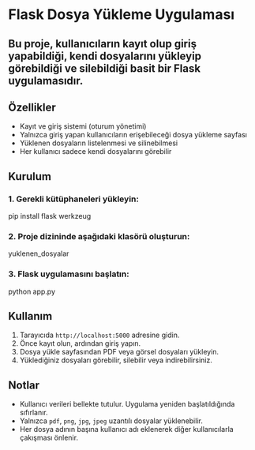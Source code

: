 
# Flask Dosya Yükleme Uygulaması

## Bu proje, kullanıcıların kayıt olup giriş yapabildiği, kendi dosyalarını yükleyip görebildiği ve silebildiği basit bir Flask uygulamasıdır.

## Özellikler

- Kayıt ve giriş sistemi (oturum yönetimi)
- Yalnızca giriş yapan kullanıcıların erişebileceği dosya yükleme sayfası
- Yüklenen dosyaların listelenmesi ve silinebilmesi
- Her kullanıcı sadece kendi dosyalarını görebilir

## Kurulum

### 1. Gerekli kütüphaneleri yükleyin:

pip install flask werkzeug

### 2. Proje dizininde aşağıdaki klasörü oluşturun:

yuklenen_dosyalar

### 3. Flask uygulamasını başlatın:

python app.py

## Kullanım

1. Tarayıcıda `http://localhost:5000` adresine gidin.
2. Önce kayıt olun, ardından giriş yapın.
3. Dosya yükle sayfasından PDF veya görsel dosyaları yükleyin.
4. Yüklediğiniz dosyaları görebilir, silebilir veya indirebilirsiniz.

## Notlar

- Kullanıcı verileri bellekte tutulur. Uygulama yeniden başlatıldığında sıfırlanır.
- Yalnızca `pdf`, `png`, `jpg`, `jpeg` uzantılı dosyalar yüklenebilir.
- Her dosya adının başına kullanıcı adı eklenerek diğer kullanıcılarla çakışması önlenir.
